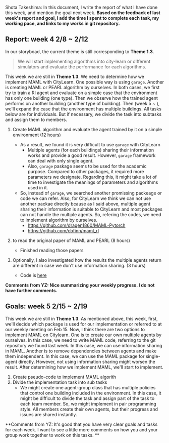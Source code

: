 Shota Takeshima: In this document, I write the report of what I have done this week, and mention the goal next week. **Based on the feedback of last week's report and goal, I add the time I spent to complete each task, my working pace, and links to my works in git repository.**

## Report: week 4 2/8 ~ 2/12

In our storyboad, the current theme is still corresponding to **Theme 1.3**.

> We will start implementing algorithms into city-learn or different simulators and evaluate the performance for each algorithms. 

This week we are still in **Theme 1.3**. We need to determine how we implement MAML with CityLearn. One possible way is using `garage`. Another is creating MAML or PEARL algorithm by ourselves. In both cases, we first try to train a RI agent and evaluate on a simple case that the environment has only one building (one type). Then we observe how the trained agent performs on another building (another type of building). Then (week 5 ~ ), we'll expand the case that the environment has multiple buildings. All tasks below are for individuals. But if necessary, we divide the task into subtasks and assign them to members.

1. Create MAML algorithm and evaluate the agent trained by it on a simple environment (12 hours)

   * As a result, we found it is very difficult to use `garage` with CityLearn 
     * Multiple agents (for each buildings) sharing their information works and provide a good result. However, `garage` framework can deal with only single agent.
     * Also, `garage` paskage seems to be used for the academic purpose. Compared to other packages, it required more parameters we designate. Regarding this, it might take a lot of time to investigate the meanings of parameters and algorithms used in it.
   * So, instead of `garage`, we searched another promissing packeage or code we can refer. Also, for CityLearn we think we can not use another packae directly bcause as I said above, multiple agent sharing their information is suitable to CityLearn and most packages can not handle the multiple agents. So, refering the codes, we need to implement algorithm by ourselves.
     * https://github.com/dragen1860/MAML-Pytorch
     * https://github.com/cbfinn/maml_rl

2. to read the original paper of MAML and PEARL  (8 hours)

   * Finished reading those papers

3. Optionally, I also investigated how the results the multiple agents return are different in case we don't use information sharing. (3 hours)

   * Code is [here](https://gitlab.oit.duke.edu/duke-mids/workingprojectrepositories/2020-2021/power-grid/-/blob/master/10_code/replicating_result_CityLearn_MARISA_paper.ipynb)

 **Comments from YZ: Nice summarizing your weekly progress. I do not have further comments.**  

## Goals: week 5 2/15 ~ 2/19

This week we are still in **Theme 1.3**. As mentioned above, this week, first, we'll decide which package is used for our implementation or referred to at our weekly meeting on Feb 15. Now, I think there are two options to implement MAML on Citylearn. One is to create our own multiple agents by ourselves. In this case, we need to write MAML code, referring to the git repository we found last week. In this case, we can use information sharing in MAML. Another is to remove dependencies between agents and make them independent. In this case, we can use the MAML package for single-agent directly. However, not using information sharing might worsen the result. After determining how we implement MAML, we'll start to implement. 

1. Create pseudo-code to implement MAML algorith
2. Divide the implementation task into sub tasks
   * We might create one agent-group class that has multiple policies that control one building included in the environment. In this case, it might be difficult to divide the task and assign part of the task to each team member. So, we might implement in pair programming style. All members create their own agents, but their progress and issues are shared instantly.

**Comments from YZ: It's good that you have very clear goals and tasks for each week. I want to see a little more comments on how you and your group work together to work on this tasks. **
